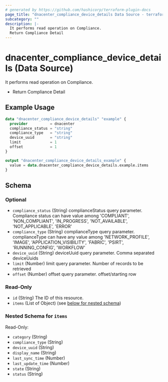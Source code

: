 ```yaml
---
# generated by https://github.com/hashicorp/terraform-plugin-docs
page_title: "dnacenter_compliance_device_details Data Source - terraform-provider-dnacenter"
subcategory: ""
description: |-
  It performs read operation on Compliance.
  Return Compliance Detail
---
```


# dnacenter_compliance_device_details (Data Source)

It performs read operation on Compliance.

- Return Compliance Detail

## Example Usage

```terraform
data "dnacenter_compliance_device_details" "example" {
  provider          = dnacenter
  compliance_status = "string"
  compliance_type   = "string"
  device_uuid       = "string"
  limit             = 1
  offset            = 1
}

output "dnacenter_compliance_device_details_example" {
  value = data.dnacenter_compliance_device_details.example.items
}
```

<!-- schema generated by tfplugindocs -->
## Schema

### Optional

- `compliance_status` (String) complianceStatus query parameter. Compliance status can have value among 'COMPLIANT', 'NON_COMPLIANT', 'IN_PROGRESS', 'NOT_AVAILABLE', 'NOT_APPLICABLE', 'ERROR'
- `compliance_type` (String) complianceType query parameter. complianceType can have any value among 'NETWORK_PROFILE', 'IMAGE', 'APPLICATION_VISIBILITY', 'FABRIC', 'PSIRT', 'RUNNING_CONFIG', 'WORKFLOW'
- `device_uuid` (String) deviceUuid query parameter. Comma separated deviceUuids
- `limit` (Number) limit query parameter. Number of records to be retrieved
- `offset` (Number) offset query parameter. offset/starting row

### Read-Only

- `id` (String) The ID of this resource.
- `items` (List of Object) (see [below for nested schema](#nestedatt--items))

<a id="nestedatt--items"></a>
### Nested Schema for `items`

Read-Only:

- `category` (String)
- `compliance_type` (String)
- `device_uuid` (String)
- `display_name` (String)
- `last_sync_time` (Number)
- `last_update_time` (Number)
- `state` (String)
- `status` (String)


